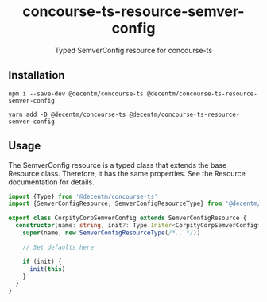 <h1 align="center">
  concourse-ts-resource-semver-config
</h1>

<div align="center">

  Typed SemverConfig resource for concourse-ts
</div>

## Installation

`npm i --save-dev @decentm/concourse-ts @decentm/concourse-ts-resource-semver-config`

`yarn add -D @decentm/concourse-ts @decentm/concourse-ts-resource-semver-config`

## Usage

The SemverConfig resource is a typed class that extends the base Resource class.
Therefore, it has the same properties. See the Resource documentation for details.

```typescript
import {Type} from '@decentm/concourse-ts'
import {SemverConfigResource, SemverConfigResourceType} from '@decentm/concourse-ts-resource-semver-config'

export class CorpityCorpSemverConfig extends SemverConfigResource {
  constructor(name: string, init?: Type.Initer<CorpityCorpSemverConfig>) {
    super(name, new SemverConfigResourceType(/*...*/))

    // Set defaults here

    if (init) {
      init(this)
    }
  }
}
```
